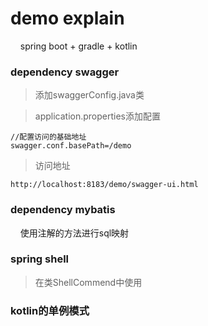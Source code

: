 # demo explain

&nbsp;&nbsp;&nbsp;&nbsp;spring boot +  gradle + kotlin 

### dependency swagger

> 添加swaggerConfig.java类

>application.properties添加配置

```
//配置访问的基础地址
swagger.conf.basePath=/demo
```

> 访问地址

```
http://localhost:8183/demo/swagger-ui.html
```

### dependency mybatis

&nbsp;&nbsp;&nbsp;&nbsp;使用注解的方法进行sql映射


###  spring shell

>在类ShellCommend中使用

### kotlin的单例模式



